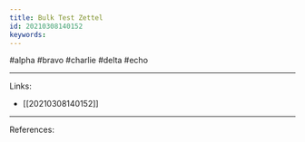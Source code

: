 ```yaml
---
title: Bulk Test Zettel
id: 20210308140152
keywords:
---
```

#alpha #bravo #charlie #delta #echo

---
Links:

- [[20210308140152]]

---
References:
